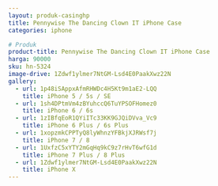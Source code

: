 ```yaml
---
layout: produk-casinghp
title: Pennywise The Dancing Clown IT iPhone Case
categories: iphone

# Produk
product-title: Pennywise The Dancing Clown IT iPhone Case
harga: 90000
sku: hn-5324
image-drive: 1Zdwf1ylmer7NtGM-Lsd4E0PaakXwz22N
gallery:
  - url: 1p48iSAppxAfmRHWDc4H5Kt9m1aE2-LQQ
    title: iPhone 5 / 5s / SE
  - url: 1sh4DPtmVm4zBYuhccQ6TuYPSOFHomez0
    title: iPhone 6 / 6s
  - url: 1zIBfqEoR1QYiITc33KK9GJQiDVva_Vc9
    title: iPhone 6 Plus / 6s Plus
  - url: 1xopzmkCPPTyQ8lyWhnzYFBkjXJRWsf7j
    title: iPhone 7 / 8
  - url: 1UxfzC5xYTY2mGqHq9kC9z7rHvT6wfG1d
    title: iPhone 7 Plus / 8 Plus
  - url: 1Zdwf1ylmer7NtGM-Lsd4E0PaakXwz22N
    title: iPhone X
---
```

